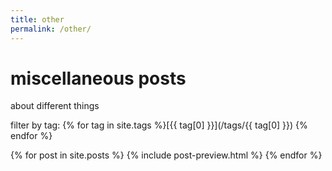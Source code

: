 ```yaml
---
title: other
permalink: /other/
---
```


# miscellaneous posts

about different things

filter by tag: {% for tag in site.tags %}[{{ tag[0] }}](/tags/{{ tag[0] }})
{% endfor %}

<div class="posts">
{% for post in site.posts %}
    {% include post-preview.html %}
{% endfor %}
</div>
